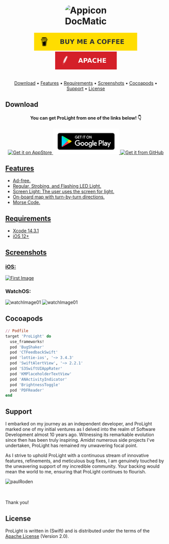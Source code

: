 <h1 align="center">
    <img src="Images/appicon.png" alt="Appicon" width="100" style="border-radius: 25px"/>
    <br />
    <b>DocMatic</b>
</h1>

<div align="center">
    <a href="https://www.buymeacoffee.com/paulRoden">
        <img src="Images/Badges/BMC.svg" alt="Buy Me A Coffee" />
    </a>
    <a href="https://github.com/RodenPaul86/ProLight/blob/main/LICENSE">
        <img src="Images/Badges/Apache.svg" alt="License" />
    </a>
</div>
<br />

<p align="center">
    <a href="#download">Download</a>
    •
    <a href="#features">Features</a>
    •
    <a href="#requirements">Requirements</a>
    •    
    <a href="#screenshots">Screenshots</a>
    •    
    <a href="#cocoapods">Cocoapods</a>
    •
    <a href="#support">Support</a>
    •
    <a href="#license">License</a>
</p>

## Download

<div align="center">
    <h4><b>You can get ProLight from one of the links below! 👇</b></h4>
    <a href="https://apps.apple.com/us/app/prolight/id1173567157">
        <img src="Images/Badges/Download-on-the-AppStore.svg" alt="Get it on AppStore" height="80" width= "170" />
    </a>
    <a href="https://apps.apple.com/us/app/prolight/id1173567157">
        <img src="Images/Badges/google-play-badge.png" alt="Get it on GooglePlay" height="80" />
    </a>
    <a href="https://github.com/RodenPaul86/ProLight/releases/tag/3.3.6">
        <img src="Images/Badges/get-it-on-github.png" alt="Get it from GitHub" height="80" />
</div>

## Features

- Ad-free.
- Regular, Strobing, and Flashing LED Light.
- Screen Light: The user uses the screen for light.
- On-board map with turn-by-turn directions.
- Morse Code.

## Requirements

- Xcode 14.3.1
- iOS 12+

## Screenshots

<div align="left">
    <h3><b>iOS:</b></h3>
    <div align="left">
    <img src="Images/mainView.png" alt="First Image" width="240" />
    </a>
    <br/>        
    <h3><b>WatchOS:</b></h3>
    <div align="left">
    <img src="Images/watchView01.png" alt="watchImage01" width="240" />
    </a>
    <img src="Images/watchView02.png" alt="watchImage01" width="240" />
    </a>        
</div>

## Cocoapods
```ruby
// Podfile
target 'ProLight' do
  use_frameworks!
  pod 'BugShaker'
  pod 'CTFeedbackSwift'
  pod 'lottie-ios', '~> 3.4.3'
  pod 'SwiftAlertView', '~> 2.2.1'
  pod 'S3SwiftUIAppRater'
  pod 'KMPlaceholderTextView'
  pod 'ANActivityIndicator'
  pod 'BrightnessToggle'
  pod 'PDFReader'
end
```

## Support

I embarked on my journey as an independent developer, and ProLight marked one of my initial ventures as I delved into the realm of Software Development almost 10 years ago. Witnessing its remarkable evolution since then has been truly inspiring. Amidst numerous side projects I've undertaken, ProLight has remained my unwavering focal point.

As I strive to uphold ProLight with a continuous stream of innovative features, refinements, and meticulous bug fixes, I am genuinely touched by the unwavering support of my incredible community. Your backing would mean the world to me, ensuring that ProLight continues to flourish.

<p><a href="https://www.buymeacoffee.com/paulRoden"> <img align="left" src="https://cdn.buymeacoffee.com/buttons/v2/default-yellow.png" height="50" width="210" alt="paulRoden" /></a></p><br><br>
<br/>

Thank you!

## License
ProLight is written in (Swift) and is distributed under the terms of the [Apache License](https://github.com/RodenPaul86/ProLight/blob/main/LICENSE) (Version 2.0).

